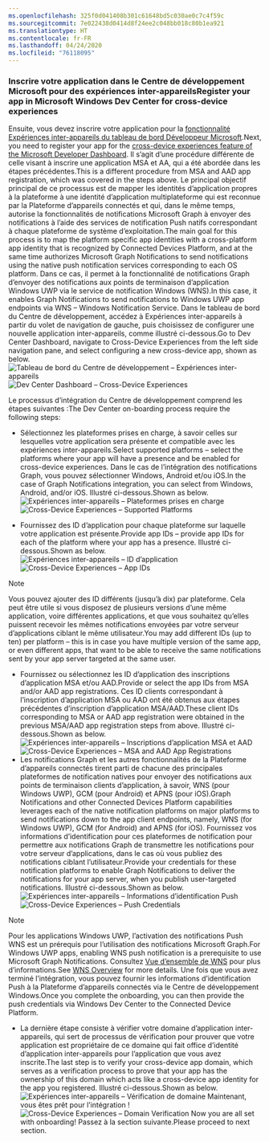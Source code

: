 ```yaml
---
ms.openlocfilehash: 325f0d041408b301c61648bd5c030ae0c7c4f59c
ms.sourcegitcommit: 7e022438d0414d8f24ee2c048bb018c80b1ea921
ms.translationtype: HT
ms.contentlocale: fr-FR
ms.lasthandoff: 04/24/2020
ms.locfileid: "76118095"
---
```

### <a name="register-your-app-in-microsoft-windows-dev-center-for-cross-device-experiences"></a><span data-ttu-id="7a703-101">Inscrire votre application dans le Centre de développement Microsoft pour des expériences inter-appareils</span><span class="sxs-lookup"><span data-stu-id="7a703-101">Register your app in Microsoft Windows Dev Center for cross-device experiences</span></span>
<span data-ttu-id="7a703-102">Ensuite, vous devez inscrire votre application pour la [fonctionnalité Expériences inter-appareils du tableau de bord Développeur Microsoft](https://developer.microsoft.com/dashboard/crossplatform/web).</span><span class="sxs-lookup"><span data-stu-id="7a703-102">Next, you need to register your app for the [cross-device experiences feature of the Microsoft Developer Dashboard](https://developer.microsoft.com/dashboard/crossplatform/web).</span></span> <span data-ttu-id="7a703-103">Il s’agit d’une procédure différente de celle visant à inscrire une application MSA et AA, qui a été abordée dans les étapes précédentes.</span><span class="sxs-lookup"><span data-stu-id="7a703-103">This is a different procedure from MSA and AAD app registration, which was covered in the steps above.</span></span> <span data-ttu-id="7a703-104">Le principal objectif principal de ce processus est de mapper les identités d’application propres à la plateforme à une identité d’application multiplateforme qui est reconnue par la Plateforme d’appareils connectés et qui, dans le même temps, autorise la fonctionnalités de notifications Microsoft Graph à envoyer des notifications à l’aide des services de notification Push natifs correspondant à chaque plateforme de système d’exploitation.</span><span class="sxs-lookup"><span data-stu-id="7a703-104">The main goal for this process is to map the platform specific app identities with a cross-platform app identity that is recognized by Connected Devices Platform, and at the same time authorizes Microsoft Graph Notifications to send notifications using the native push notification services corresponding to each OS platform.</span></span> <span data-ttu-id="7a703-105">Dans ce cas, il permet à la fonctionnalité de notifications Graph d’envoyer des notifications aux points de terminaison d’application Windows UWP via le service de notification Windows (WNS).</span><span class="sxs-lookup"><span data-stu-id="7a703-105">In this case, it enables Graph Notifications to send notifications to Windows UWP app endpoints via WNS – Windows Notification Service.</span></span> <span data-ttu-id="7a703-106">Dans le tableau de bord du Centre de développement, accédez à Expériences inter-appareils à partir du volet de navigation de gauche, puis choisissez de configurer une nouvelle application inter-appareils, comme illustré ci-dessous.</span><span class="sxs-lookup"><span data-stu-id="7a703-106">Go to Dev Center Dashboard, navigate to Cross-Device Experiences from the left side navigation pane, and select configuring a new cross-device app, shown as below.</span></span>
<span data-ttu-id="7a703-107">![Tableau de bord du Centre de développement – Expériences inter-appareils](../../notifications/media/dev_center_portal/dev_center_portal_1_overview.png)</span><span class="sxs-lookup"><span data-stu-id="7a703-107">![Dev Center Dashboard – Cross-Device Experiences](../../notifications/media/dev_center_portal/dev_center_portal_1_overview.png)</span></span>

<span data-ttu-id="7a703-108">Le processus d’intégration du Centre de développement comprend les étapes suivantes :</span><span class="sxs-lookup"><span data-stu-id="7a703-108">The Dev Center on-boarding process require the following steps:</span></span>
* <span data-ttu-id="7a703-109">Sélectionnez les plateformes prises en charge, à savoir celles sur lesquelles votre application sera présente et compatible avec les expériences inter-appareils.</span><span class="sxs-lookup"><span data-stu-id="7a703-109">Select supported platforms – select the platforms where your app will have a presence and be enabled for cross-device experiences.</span></span> <span data-ttu-id="7a703-110">Dans le cas de l’intégration des notifications Graph, vous pouvez sélectionner Windows, Android et/ou iOS.</span><span class="sxs-lookup"><span data-stu-id="7a703-110">In the case of Graph Notifications integration, you can select from Windows, Android, and/or iOS.</span></span> <span data-ttu-id="7a703-111">Illustré ci-dessous.</span><span class="sxs-lookup"><span data-stu-id="7a703-111">Shown as below.</span></span>
<span data-ttu-id="7a703-112">![Expériences inter-appareils – Plateformes prises en charge](../../notifications/media/dev_center_portal/dev_center_portal_2_supported_platforms.png)</span><span class="sxs-lookup"><span data-stu-id="7a703-112">![Cross-Device Experiences – Supported Platforms](../../notifications/media/dev_center_portal/dev_center_portal_2_supported_platforms.png)</span></span>

* <span data-ttu-id="7a703-113">Fournissez des ID d’application pour chaque plateforme sur laquelle votre application est présente.</span><span class="sxs-lookup"><span data-stu-id="7a703-113">Provide app IDs – provide app IDs for each of the platform where your app has a presence.</span></span> <span data-ttu-id="7a703-114">Illustré ci-dessous.</span><span class="sxs-lookup"><span data-stu-id="7a703-114">Shown as below.</span></span>
<span data-ttu-id="7a703-115">![Expériences inter-appareils – ID d’application](../../notifications/media/dev_center_portal/dev_center_portal_3_app_ids.png)</span><span class="sxs-lookup"><span data-stu-id="7a703-115">![Cross-Device Experiences – App IDs](../../notifications/media/dev_center_portal/dev_center_portal_3_app_ids.png)</span></span>
> [!NOTE]
> <span data-ttu-id="7a703-116">Vous pouvez ajouter des ID différents (jusqu’à dix) par plateforme. Cela peut être utile si vous disposez de plusieurs versions d’une même application, voire différentes applications, et que vous souhaitez qu’elles puissent recevoir les mêmes notifications envoyées par votre serveur d’applications ciblant le même utilisateur.</span><span class="sxs-lookup"><span data-stu-id="7a703-116">You may add different IDs (up to ten) per platform – this is in case you have multiple version of the same app, or even different apps, that want to be able to receive the same notifications sent by your app server targeted at the same user.</span></span> 

* <span data-ttu-id="7a703-117">Fournissez ou sélectionnez les ID d’application des inscriptions d’application MSA et/ou AAD.</span><span class="sxs-lookup"><span data-stu-id="7a703-117">Provide or select the app IDs from MSA and/or AAD app registrations.</span></span> <span data-ttu-id="7a703-118">Ces ID clients correspondant à l’inscription d’application MSA ou AAD ont été obtenus aux étapes précédentes d’inscription d’application MSA/AAD.</span><span class="sxs-lookup"><span data-stu-id="7a703-118">These client IDs corresponding to MSA or AAD app registration were obtained in the previous MSA/AAD app registration steps from above.</span></span> <span data-ttu-id="7a703-119">Illustré ci-dessous.</span><span class="sxs-lookup"><span data-stu-id="7a703-119">Shown as below.</span></span> 
<span data-ttu-id="7a703-120">![Expériences inter-appareils – Inscriptions d’application MSA et AAD](../../notifications/media/dev_center_portal/dev_center_portal_4_msa_aad_connections.png)</span><span class="sxs-lookup"><span data-stu-id="7a703-120">![Cross-Device Experiences – MSA and AAD App Registrations](../../notifications/media/dev_center_portal/dev_center_portal_4_msa_aad_connections.png)</span></span>
* <span data-ttu-id="7a703-121">Les notifications Graph et les autres fonctionnalités de la Plateforme d’appareils connectés tirent parti de chacune des principales plateformes de notification natives pour envoyer des notifications aux points de terminaison clients d’application, à savoir, WNS (pour Windows UWP), GCM (pour Android) et APNS (pour iOS).</span><span class="sxs-lookup"><span data-stu-id="7a703-121">Graph Notifications and other Connected Devices Platform capabilities leverages each of the native notification platforms on major platforms to send notifications down to the app client endpoints, namely, WNS (for Windows UWP), GCM (for Android) and APNS (for iOS).</span></span> <span data-ttu-id="7a703-122">Fournissez vos informations d’identification pour ces plateformes de notification pour permettre aux notifications Graph de transmettre les notifications pour votre serveur d’applications, dans le cas où vous publiez des notifications ciblant l’utilisateur.</span><span class="sxs-lookup"><span data-stu-id="7a703-122">Provide your credentials for these notification platforms to enable Graph Notifications to deliver the notifications for your app server, when you publish user-targeted notifications.</span></span> <span data-ttu-id="7a703-123">Illustré ci-dessous.</span><span class="sxs-lookup"><span data-stu-id="7a703-123">Shown as below.</span></span> 
<span data-ttu-id="7a703-124">![Expériences inter-appareils – Informations d’identification Push](../../notifications/media/dev_center_portal/dev_center_portal_5_push_credentials.png)</span><span class="sxs-lookup"><span data-stu-id="7a703-124">![Cross-Device Experiences – Push Credentials](../../notifications/media/dev_center_portal/dev_center_portal_5_push_credentials.png)</span></span>
> [!NOTE] 
> <span data-ttu-id="7a703-125">Pour les applications Windows UWP, l’activation des notifications Push WNS est un prérequis pour l’utilisation des notifications Microsoft Graph.</span><span class="sxs-lookup"><span data-stu-id="7a703-125">For Windows UWP apps, enabling WNS push notification is a prerequisite to use Microsoft Graph Notifications.</span></span> <span data-ttu-id="7a703-126">Consultez [Vue d’ensemble de WNS](https://docs.microsoft.com/windows/uwp/design/shell/tiles-and-notifications/windows-push-notification-services--wns--overview) pour plus d’informations.</span><span class="sxs-lookup"><span data-stu-id="7a703-126">See [WNS Overview](https://docs.microsoft.com/windows/uwp/design/shell/tiles-and-notifications/windows-push-notification-services--wns--overview) for more details.</span></span> <span data-ttu-id="7a703-127">Une fois que vous avez terminé l’intégration, vous pouvez fournir les informations d’identification Push à la Plateforme d’appareils connectés via le Centre de développement Windows.</span><span class="sxs-lookup"><span data-stu-id="7a703-127">Once you complete the onboarding, you can then provide the push credentials via Windows Dev Center to the Connected Device Platform.</span></span> 
* <span data-ttu-id="7a703-128">La dernière étape consiste à vérifier votre domaine d’application inter-appareils, qui sert de processus de vérification pour prouver que votre application est propriétaire de ce domaine qui fait office d’identité d’application inter-appareils pour l’application que vous avez inscrite.</span><span class="sxs-lookup"><span data-stu-id="7a703-128">The last step is to verify your cross-device app domain, which serves as a verification process to prove that your app has the ownership of this domain which acts like a cross-device app identity for the app you registered.</span></span> <span data-ttu-id="7a703-129">Illustré ci-dessous.</span><span class="sxs-lookup"><span data-stu-id="7a703-129">Shown as below.</span></span>  
<span data-ttu-id="7a703-130">![Expériences inter-appareils – Vérification de domaine](../../notifications/media/dev_center_portal/dev_center_portal_6_domain_verification.png) Maintenant, vous êtes prêt pour l’intégration !</span><span class="sxs-lookup"><span data-stu-id="7a703-130">![Cross-Device Experiences – Domain Verification](../../notifications/media/dev_center_portal/dev_center_portal_6_domain_verification.png) Now you are all set with onboarding!</span></span> <span data-ttu-id="7a703-131">Passez à la section suivante.</span><span class="sxs-lookup"><span data-stu-id="7a703-131">Please proceed to next section.</span></span> 


